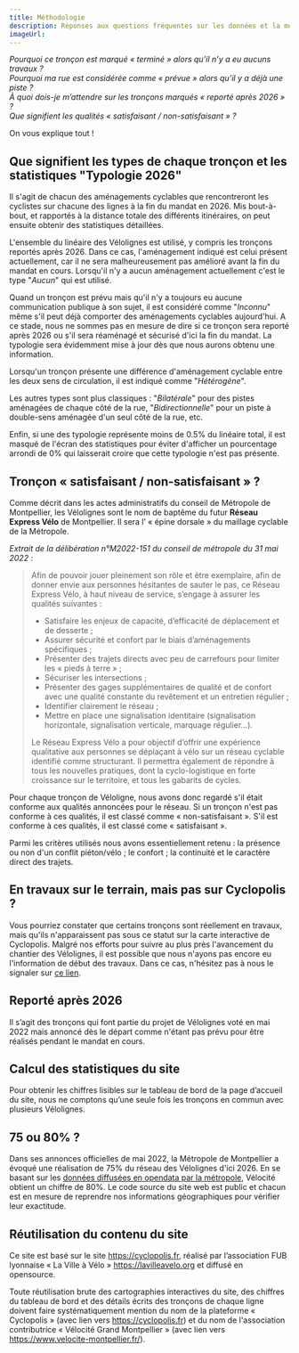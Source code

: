 ```yaml
---
title: Méthodologie
description: Réponses aux questions fréquentes sur les données et la méthodologie de Cyclopolis.
imageUrl: 
---
```


*Pourquoi ce tronçon est marqué « terminé » alors qu’il n’y a eu aucuns travaux ?  
Pourquoi ma rue est considérée comme « prévue » alors qu’il y a déjà une piste ?  
À quoi dois-je m’attendre sur les tronçons marqués « reporté après 2026 » ?  
Que signifient les qualités « satisfaisant / non-satisfaisant » ?*

On vous explique tout !

## Que signifient les types de chaque tronçon et les statistiques "Typologie 2026"
Il s'agit de chacun des aménagements cyclables que rencontreront les cyclistes sur chacune des lignes à la fin du mandat en 2026. Mis bout-à-bout, et rapportés à la distance totale des différents itinéraires, on peut ensuite obtenir des statistiques détaillées.

L'ensemble du linéaire des Vélolignes est utilisé, y compris les tronçons reportés après 2026. Dans ce cas, l'aménagement indiqué est celui présent actuellement, car il ne sera malheureusement pas amélioré avant la fin du mandat en cours. Lorsqu'il n'y a aucun aménagement actuellement c'est le type "*Aucun*" qui est utilisé.

Quand un tronçon est prévu mais qu'il n'y a toujours eu aucune communication publique à son sujet, il est considéré comme "*Inconnu*" même s'il peut déjà comporter des aménagements cyclables aujourd'hui. A ce stade, nous ne sommes pas en mesure de dire si ce tronçon sera reporté après 2026 ou s'il sera réaménagé et sécurisé d'ici la fin du mandat. La typologie sera évidemment mise à jour dès que nous aurons obtenu une information.

Lorsqu'un tronçon présente une différence d'aménagement cyclable entre les deux sens de circulation, il est indiqué comme "*Hétérogène*".

Les autres types sont plus classiques : "*Bilatérale*" pour des pistes aménagées de chaque côté de la rue, "*Bidirectionnelle*" pour un piste à double-sens aménagée d'un seul côté de la rue, etc.

Enfin, si une des typologie représente moins de 0.5% du linéaire total, il est masqué de l'écran des statistiques pour éviter d'afficher un pourcentage arrondi de 0% qui laisserait croire que cette typologie n'est pas présente.

## Tronçon « satisfaisant / non-satisfaisant » ?

Comme décrit dans les actes administratifs du conseil de Métropole de Montpellier, les Vélolignes sont le nom de baptême du futur **Réseau Express Vélo** de Montpellier. Il sera l’ « épine dorsale » du maillage cyclable de la Métropole.

*Extrait de la délibération n°M2022-151 du conseil de métropole du 31 mai 2022 :*
>Afin de pouvoir jouer pleinement son rôle et être exemplaire, afin de donner envie aux personnes hésitantes de sauter le pas, ce Réseau Express Vélo, à haut niveau de service, s’engage à assurer les qualités
suivantes :
>- Satisfaire les enjeux de capacité, d’efficacité de déplacement et de desserte ;
>- Assurer sécurité et confort par le biais d’aménagements spécifiques ;
>- Présenter des trajets directs avec peu de carrefours pour limiter les « pieds à terre » ;
>- Sécuriser les intersections ;
>- Présenter des gages supplémentaires de qualité et de confort avec une qualité constante du revêtement et un entretien régulier ;
>- Identifier clairement le réseau ;
>- Mettre en place une signalisation identitaire (signalisation horizontale, signalisation verticale, marquage régulier…).
>
>Le Réseau Express Vélo a pour objectif d’offrir une expérience qualitative aux personnes se déplaçant à vélo sur un réseau cyclable identifié comme structurant. Il permettra également de répondre à tous les nouvelles pratiques, dont la cyclo-logistique en forte croissance sur le territoire, et tous les gabarits de cycles.

Pour chaque tronçon de Véloligne, nous avons donc regardé s'il était conforme aux qualités annoncées pour le réseau. Si un tronçon n'est pas conforme à ces qualités, il est classé comme « non-satisfaisant ». S'il est conforme à ces qualités, il est classé come « satisfaisant ».  

Parmi les critères utilisés nous avons essentiellement retenu : la présence ou non d'un conflit piéton/vélo ; le confort ; la continuité et le caractère direct des trajets.

## En travaux sur le terrain, mais pas sur Cyclopolis ?
Vous pourriez constater que certains tronçons sont réellement en travaux, mais qu'ils n'apparaissent pas sous ce statut sur la carte interactive de Cyclopolis. Malgré nos efforts pour suivre au plus près l'avancement du chantier des Vélolignes, il est possible que nous n'ayons pas encore eu l'information de début des travaux. Dans ce cas, n'hésitez pas à nous le signaler sur [ce lien](https://www.velocite-montpellier.fr/asso/contact/).

<!--
## Terminé ou Prévu ?
Les tronçons considérés comme "terminés" sont tous les tronçons aménagés depuis 2020 dont on est certain qu’ils accueilleront une Voie Lyonnaise en 2026 ou ayant déjà fait l’objet d’une concertation qui mentionnait explicitement que l’aménagement cyclable sécurisé existant serait conservé en l’état.

**Exemples :**

- La rue Victor Hugo à Tassin a été aménagée en 2021. Elle n’a pas fait l’objet d’une concertation Voie Lyonnaise, mais nous savons qu’elle accueillera la Voie Lyonnaise 5.
- Le quai Fulchiron à Lyon 5 a été aménagé en 2019. La concertation de la Voie Lyonnaise 3 sur ce tronçon stipule que l’aménagement sera conservé en l’état.
- Le tunnel mode doux de la Croix-Rousse à Lyon 4 a été aménagé en 2013. Nous savons qu’il accueillera plusieurs Voies Lyonnaises, mais avant que la concertation sur ce tronçon n’ait eu lieu, nous ne savions pas si la Métropole de Lyon a prévu d’y faire des modifications dans le cadre du projet des Voies Lyonnaises. Il était donc resté en « prévu » jusqu’à ce que l’information ait été rendue publique.
- L’avenue du Dauphiné à Chassieu entre l’avenue du Progrès et le chemin de Trèves comporte déjà une voie verte étroite, mais la Métropole de Lyon a annoncé dans son dossier de concertation qu’il ne serait pas jalonné en Voie Lyonnaise du fait du report du réaménagement du giratoire d’Usingen.

*Une information sur le démarrage de nouveaux travaux ? Besoin de faire remonter une information ou une remarque sur le contenu du site ?  
N'hésitez pas à nous contacter sur nos réseaux sociaux ou via [cette page](https://lavilleavelo.org/contact/).*-->

## Reporté après 2026
Il s’agit des tronçons qui font partie du projet de Vélolignes voté en mai 2022 mais annoncé dès le départ comme n'étant pas prévu pour être réalisés pendant le mandat en cours.

<!--
## Tracé à définir / Linéaire inconnu
Ces sections n’ont pas encore fait l’objet de concertations ou de communications publiques, et nous considérons qu’il existe différents itinéraires possibles pour y faire passer la Voie Lyonnaise. Dans l’attente d’informations plus détaillées, nous préférons donc ne pas privilégier un itinéraire sur un autre. Cependant, pour améliorer la lecture cartographique et éviter l'illusion de la "ligne droite", nous privilégions de manière arbitraire certains itinéraire de manière à obtenir un rendu et des statistiques plus fiables sur la ligne.-->

## Calcul des statistiques du site
Pour obtenir les chiffres lisibles sur le tableau de bord de la page d’accueil du site, nous ne comptons qu’une seule fois les tronçons en commun avec plusieurs Vélolignes.

## 75 ou 80% ?
Dans ses annonces officielles de mai 2022, la Métropole de Montpellier a évoqué une réalisation de 75% du réseau des Vélolignes d'ici 2026. En se basant sur les <a href="https://data.montpellier3m.fr/dataset/reseau-express-velo-de-montpellier-mediterranee-metropole">données diffusées en opendata par la métropole</a>, Vélocité obtient un chiffre de 80%. Le code source du site web est public et chacun est en mesure de reprendre nos informations géographiques pour vérifier leur exactitude.

<!--
## Précision des cartographies
Nous nous sommes efforcés d’être le plus précis possible sur le positionnement de l’aménagement cyclable dans nos cartes interactives. Cependant, certains tronçons ont été dessinés à un moment où nous ignorions le côté d’insertion de la piste sur la rue. Ainsi, en zoomant beaucoup sur une rue en particulier, il est possible de retrouver des incohérences. C’est tout à fait normal, car la carte interactive a pour objectif principal de repérer les rues concernées par l’aménagement et pas son insertion précise. Nous travaillerons cependant à une amélioration de cette précision de manière à pouvoir intégrer les informations géographiques de la plateforme au sein de la communauté d’OpenStreetMap.

## Réseau 2030
La plateforme Cyclopolis a pour objectif de surveiller la bonne réalisation du réseau cyclable des Voies Lyonnaises sur le mandat en cours de la Métropole de Lyon. Ce mandat se termine en 2026. C’est sur ce projet précis que porte la plateforme Cyclopolis lancée à l’automne 2023.

En cas de non-réélection de la majorité politique actuelle au Grand Lyon, les aménagements qui ne seront pas réalisés à l’été 2026 pourraient faire l’objet d’ajustements majeurs voire d’abandons purs et simples des nouveaux élus qui seront nommés lors de l’élection métropolitaine de 2026. Il n’est donc pas possible à ce stade d’affirmer que les tronçons reportés et ceux annoncés pour « 2030 » seront réellement réalisés à cette date.

A l’occasion des campagnes pour les élections métropolitaines de 2026, la plateforme Cyclopolis évoluera pour comparer les programmes des différentes formations politiques candidates au sujet du réseau des Voies Lyonnaises à l’horizon 2032.-->

## Réutilisation du contenu du site
Ce site est basé sur le site <a href="https://cyclopolis.fr" target="_blank">https://cyclopolis.fr</a>, réalisé par l’association FUB lyonnaise « La Ville à Vélo » <a href="https://lavilleavelo.org" target="_blank">https://lavilleavelo.org</a> et diffusé en opensource.

Toute réutilisation brute des cartographies interactives du site, des chiffres du tableau de bord et des détails écrits des tronçons de chaque ligne doivent faire systématiquement mention du nom de la plateforme « Cyclopolis » (avec lien vers <a href="https://cyclopolis.fr" target="_blank">https://cyclopolis.fr</a>) et du nom de l'association contributrice « Vélocité Grand Montpellier » (avec lien vers <a href="https://www.velocite-montpellier.fr/" target="_blank">https://www.velocite-montpellier.fr/</a>).